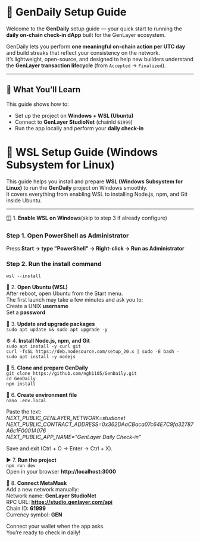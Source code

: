 # 🧭 GenDaily Setup Guide

Welcome to the **GenDaily** setup guide — your quick start to running the **daily on-chain check-in dApp** built for the GenLayer ecosystem.  

GenDaily lets you perform **one meaningful on-chain action per UTC day** and build streaks that reflect your consistency on the network.  
It’s lightweight, open-source, and designed to help new builders understand the **GenLayer transaction lifecycle** (from `Accepted` → `Finalized`).  

---

## 🚀 What You’ll Learn  

This guide shows how to:  
- Set up the project on **Windows + WSL (Ubuntu)**  
- Connect to **GenLayer StudioNet** (chainId `61999`)  
- Run the app locally and perform your **daily check-in**  

# 🧰 WSL Setup Guide (Windows Subsystem for Linux)  

This guide helps you install and prepare **WSL (Windows Subsystem for Linux)** to run the **GenDaily** project on Windows smoothly.  
It covers everything from enabling WSL to installing Node.js, npm, and Git inside Ubuntu.  

---

🪟 1. **Enable WSL on Windows**(skip to step 3 if already configure)  
### Step 1. Open PowerShell as Administrator  
Press **Start → type "PowerShell" → Right-click → Run as Administrator**  
### Step 2. Run the install command  
```wsl --install```  

🐧 2. **Open Ubuntu (WSL)**  
After reboot, open Ubuntu from the Start menu.  
The first launch may take a few minutes and ask you to:  
Create a UNIX **username**  
Set a **password**  

🔄 3. **Update and upgrade packages**  
```sudo apt update && sudo apt upgrade -y```  

⚙️ 4. **Install Node.js, npm, and Git**  
```sudo apt install -y curl git```  
```curl -fsSL https://deb.nodesource.com/setup_20.x | sudo -E bash -```  
```sudo apt install -y nodejs```  

🧩 5. **Clone and prepare GenDaily**  
```git clone https://github.com/ngh1105/GenDaily.git```  
```cd GenDaily```  
```npm install```  

🧾 6. **Create environment file**  
```nano .env.local```  

Paste the text:  
_NEXT_PUBLIC_GENLAYER_NETWORK=studionet  
NEXT_PUBLIC_CONTRACT_ADDRESS=0x362DAaCBaca07c64E7C9fa32787A6c1F0001A076  
NEXT_PUBLIC_APP_NAME="GenLayer Daily Check-in"_  

Save and exit (Ctrl + O → Enter → Ctrl + X).  

▶️ 7. **Run the project**  
```npm run dev```  
Open in your browser **http://localhost:3000**  

🦊 8. **Connect MetaMask**  
Add a new network manually:  
Network name: **GenLayer StudioNet**  
RPC URL: **https://studio.genlayer.com/api**  
Chain ID: **61999**  
Currency symbol: **GEN**  

Connect your wallet when the app asks.  
You’re ready to check in daily!  
  
